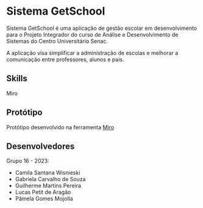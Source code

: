 # Sistema GetSchool

Sistema GetSchool é uma aplicação de gestão escolar em desenvolvimento para o Projeto Integrador do curso de Análise e Desenvolvimento de Sistemas do Centro Universitário Senac.

A aplicação visa simplificar a administração de escolas e melhorar a comunicação entre professores, alunos e pais. 

## Skills

Miro

## Protótipo

Protótipo desenvolvido na ferramenta [Miro](https://miro.com/app/board/uXjVPMKhMEk=/?utm_source=notification&utm_medium=email&utm_campaign=daily-updates&utm_content=go-to-board/)


## Desenvolvedores

Grupo 16 - 2023:
- Camila Santana Wisnieski
- Gabriela Carvalho de Souza
- Guilherme Martins Pereira
- Lucas Petit de Aragão
- Pâmela Gomes Mojolla

